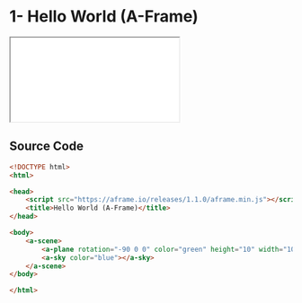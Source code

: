 # 1- Hello World (A-Frame)

<iframe src="/src/A-Frame/index.html"></iframe>

## Source Code

```html
<!DOCTYPE html>
<html>

<head>
    <script src="https://aframe.io/releases/1.1.0/aframe.min.js"></script>
    <title>Hello World (A-Frame)</title>
</head>

<body>
    <a-scene>
        <a-plane rotation="-90 0 0" color="green" height="10" width="10"></a-plane>
        <a-sky color="blue"></a-sky>
    </a-scene>
</body>

</html>
```
